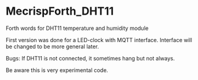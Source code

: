 # MecrispForth_DHT11
Forth words for DHT11 temperature and humidity module

First version was done for a LED-clock with MQTT interface. Interface will be changed to be more general later. 

Bugs: If DHT11 is not connected, it sometimes hang but not always.

Be aware this is very experimental code.
